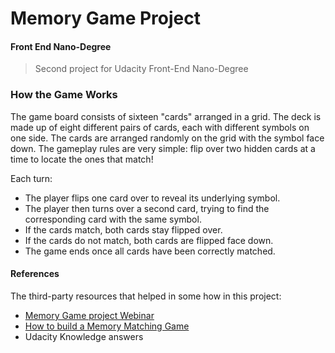 # Memory Game Project

#### Front End Nano-Degree

> Second project for Udacity Front-End Nano-Degree

### How the Game Works
The game board consists of sixteen "cards" arranged in a grid. The deck is made up of eight different pairs of cards, each with different symbols on one side. The cards are arranged randomly on the grid with the symbol face down. The gameplay rules are very simple: flip over two hidden cards at a time to locate the ones that match!

Each turn:

- The player flips one card over to reveal its underlying symbol.
- The player then turns over a second card, trying to find the corresponding card with the same symbol.
- If the cards match, both cards stay flipped over.
- If the cards do not match, both cards are flipped face down.
- The game ends once all cards have been correctly matched.


#### References

The third-party resources that helped in some how in this project:
  * [Memory Game project Webinar](https://www.youtube.com/watch?v=x47oLiTpIVk)
 * [How to build a Memory Matching Game](https://scotch.io/tutorials/how-to-build-a-memory-matching-game-in-javascript)
 * Udacity Knowledge answers